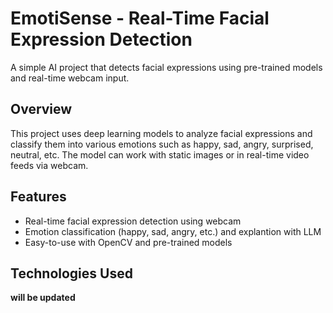 # EmotiSense - Real-Time Facial Expression Detection 
A simple AI project that detects facial expressions using pre-trained models and real-time webcam input.

## **Overview**

This project uses deep learning models to analyze facial expressions and classify them into various emotions such as happy, sad, angry, surprised, neutral, etc. The model can work with static images or in real-time video feeds via webcam.

## **Features**

- Real-time facial expression detection using webcam
- Emotion classification (happy, sad, angry, etc.) and explantion with LLM
- Easy-to-use with OpenCV and pre-trained models

## **Technologies Used**

**will be updated**
